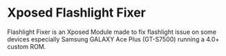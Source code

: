 Xposed Flashlight Fixer
=================
Flashlight Fixer is an Xposed Module made to fix flashlight issue on some devices especially Samsung GALAXY Ace Plus (GT-S7500) running a 4.0+ custom ROM.
